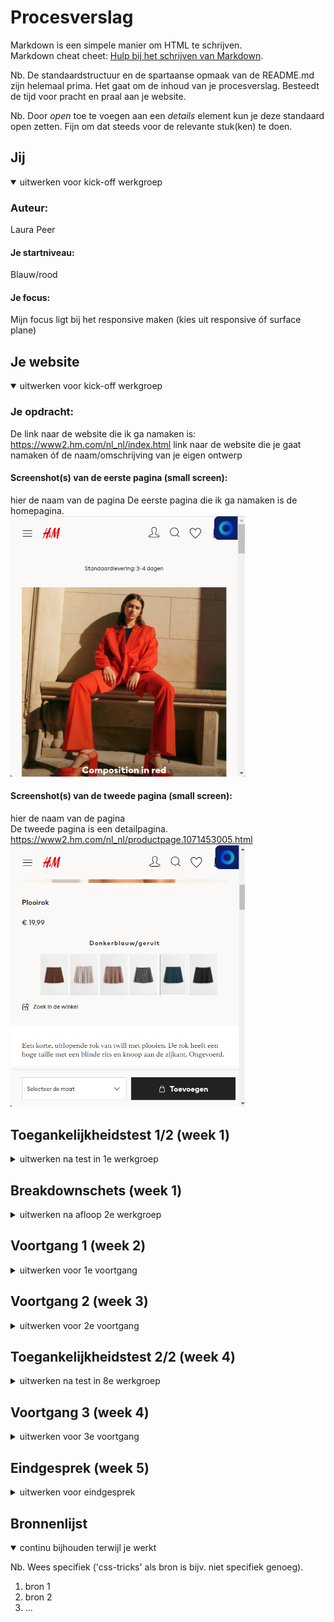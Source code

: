 # Procesverslag
Markdown is een simpele manier om HTML te schrijven.  
Markdown cheat cheet: [Hulp bij het schrijven van Markdown](https://github.com/adam-p/markdown-here/wiki/Markdown-Cheatsheet).

Nb. De standaardstructuur en de spartaanse opmaak van de README.md zijn helemaal prima. Het gaat om de inhoud van je procesverslag. Besteedt de tijd voor pracht en praal aan je website.

Nb. Door *open* toe te voegen aan een *details* element kun je deze standaard open zetten. Fijn om dat steeds voor de relevante stuk(ken) te doen.





## Jij

<details open>
  <summary>uitwerken voor kick-off werkgroep</summary>

  ### Auteur:
  Laura Peer

  #### Je startniveau:
  Blauw/rood 

  #### Je focus:
  Mijn focus ligt bij het responsive maken (kies uit responsive óf surface plane)
 
</details>





## Je website

<details open>
  <summary>uitwerken voor kick-off werkgroep</summary>

  ### Je opdracht:
  De link naar de website die ik ga namaken is: https://www2.hm.com/nl_nl/index.html
  link naar de website die je gaat namaken óf de naam/omschrijving van je eigen ontwerp

  #### Screenshot(s) van de eerste pagina (small screen): 
  hier de naam van de pagina
  De eerste pagina die ik ga namaken is de homepagina.  
  <img src="readme-images/homepagina.png" width="375px" alt="de homepagina van de H&M website">

  #### Screenshot(s) van de tweede pagina (small screen):
  hier de naam van de pagina  
  De tweede pagina is een detailpagina. 
  https://www2.hm.com/nl_nl/productpage.1071453005.html 
  <img src="readme-images/detailpagina.png" width="375px" alt="De detailpagina van een groen/blauwe plooirok.">
 
</details>



## Toegankelijkheidstest 1/2 (week 1)

<details>
  <summary>uitwerken na test in 1e werkgroep</summary>

  ### Bevindingen
  Lijst met je bevindingen die in de test naar voren kwamen:

  #### Screenreader
  Hier korte omschrijving (met indien nodig afbeeldingen)
  Bij de afbeeldingen hebben ze de naam van het kopje meegegeven zonder dat er benoemd was dat het om een afbeelding ging. Op sommige punten wordt er informatie overgeslagen.
  Het lijkt erop dsat de screen reader hier geen toegang tot heeft. De koppelingen worden goed gelezen door de screenreader. Sommige kopjes zijn als een p neergezet waardoor ze als
  een p gelezen worden. Een aantal p teksten zijn als een h3 neergezet.

  Hier een omschrijving van hoe het opgelost kan worden (met indien nodig afbeeldingen)
  Dit kan ik oplossen door alle teksten onder de juiste titel te zetten en voor de afbeeldingen in de alt tekst te benoemen dat het om een afbeelding gaat.

  #### Muis en Toetsenbord 
  Hier korte omschrijving (met indien nodig afbeeldingen)
  Met de tab toets is de website best goed te bedienen. Er is duidelijk waar je je bevind en je krijgt op alle pagina's bovenaan gelijk de optie op de navigatie over
  te slaan. Er is makkelijk heen en terug te gaan enje kan ook sneller door het menu door de tab toets ingedrukt te houden. Op de detailpagina kan je niet met de tab toets op foto's
  klikken. De webpagina heeft met de tab toets een button om het menu over te slaan. Deze optie komt op elke pagina terug. De zoekbalk is goed te bedienen en blijft niet in beeld staan
  als je hier vanaf komt. Het uitklap menu werkt niet met de tab toets. Het toevoegen aan winkelmandje is slecht te zien, je kan niet goed zien of je daar met de tabtoets staat

  Hier een omschrijving van hoe het opgelost kan worden (met indien nodig afbeeldingen)
  De button van toevoegen aan winkelwagen of een andere kleur geven of op een andere manier aangeven dat deze geselecteerd hebben. Ook kan ik zoeken naar een manier waarop de foto's
  wel worden geselecteerd.


  #### Motoriek (shocks, elastiekjes)
  Hier korte omschrijving (met indien nodig afbeeldingen)
  Als je beperkt bent, en hierdoor de muis niet goed kan bedienen dan is het wat lastig om goed op de knopjes te klikken. Het is afhankelijk hoe makkelijk of moeilijk het is van 
  het toetsenbord. Op een Mac moet je echt klikken en op een windows kan je ook klikken door je vingers op de touchpad te zetten. De windows versie is dan ook moeilijker te bedienen.

  Hier een omschrijving van hoe het opgelost kan worden (met indien nodig afbeeldingen)
  Dit kan opgelost worden door de buttons groter te maken of door de ruimte eromheen ook klikbaar te maken. Dit zal afhangen van de elementen die erom heen liggen.

  #### Visueel (brillen, contrast, kleurenblind, dark/light). 
  Hier korte omschrijving (met indien nodig afbeeldingen)
  De licht grijze kleine tekst is slecht te lezen voor iemand met slecht zicht. De foto's zijn dan nog wel te bekijken. Als er geen rood te zien is valt het best mee, de website
  blijft herkenbaar. Bij de details is te zien om welke kleur het gaat. Ze hebben schriftelijk beschreven om welke kleur het gaat. Als je alles roze ziet komen de rode kleuren meer
  tot zijn recht. Er is benoemd om welke kleur het gaat dus dat probleem wordt verholpen. In zwart/wit moet er duidelijker zijn waar je wel en niet op kan klikken. Doordat je geen
  kleur ziet is het lastig te zien wat de active state en de hover state is. 
  Als je een bepaalde beperking heb aan je ogen is het soms lastig om naar het vel witte scherm te kijken. Hiervoor zou een darkstate goed kunnen werken. Ook kan het nodig zijn om 
  maar 1 stuk informatie per keer te laten zien. Soms kunnen de verschillende informatie over elkaar heen gaan lopen en dan wordt het voor deze mensen lastig om te lezen.

  Hier een omschrijving van hoe het opgelost kan worden (met indien nodig afbeeldingen)
  Ik kan meer contrast toevoegen tussen de voor en de achtergrond. En de p teksten groter in lettertype en een duidelijkere kleur. Ook zou ik in de naam van het product de kleur
  kunnen verwerken.

</details>



## Breakdownschets (week 1)

<details>
  <summary>uitwerken na afloop 2e werkgroep</summary>

  ### de hele pagina: 
  <img src="readme-images/dummy-plaatje.jpg" width="375px" alt="breakdown van de hele pagina">

  ### dynamisch deel (bijv menu): 
  <img src="readme-images/dummy-plaatje.jpg" width="375px" alt="breakdown van een dynamisch deel">

  ### wellicht nog een dynamisch deel (bijv filter): 
  <img src="readme-images/dummy-plaatje.jpg" width="375px" alt="breakdown van nog een dynamisch deel">

</details>





## Voortgang 1 (week 2)

<details>
  <summary>uitwerken voor 1e voortgang</summary>

  ### Stand van zaken
  hier dit ging goed & dit was lastig (neem ook screenshots op van delen van je website en code)


  ### Agenda voor meeting
  samen met je groepje opstellen

  | student 1      | student 2          | student 3    | student 4        |
  | ---            | ---                | ---          | ---              |
  | dit bespreken  | en dit             | en ik dit    | en dan ik dat    |
  | en dat ook nog | dit als er tijd is | nog een punt | dit wil ik zeker |
  | ...            | ...                | ...          | ...              |


  ### Verslag van meeting
  hier na afloop snel de uitkomsten van de meeting vastleggen

  - punt 1
  - punt 2
  - nog een punt
  - ...

</details>





## Voortgang 2 (week 3)

<details>
  <summary>uitwerken voor 2e voortgang</summary>

  ### Stand van zaken
  hier dit ging goed & dit was lastig (neem ook screenshots op van delen van je website en code)


  ### Agenda voor meeting
  samen met je groepje opstellen

  | student 1      | student 2          | student 3    | student 4        |
  | ---            | ---                | ---          | ---              |
  | dit bespreken  | en dit             | en ik dit    | en dan ik dat    |
  | en dat ook nog | dit als er tijd is | nog een punt | dit wil ik zeker |
  | ...            | ...                | ...          | ...              |


  ### Verslag van meeting
  hier na afloop snel de uitkomsten van de meeting vastleggen

  - punt 1
  - punt 2
  - nog een punt
- ...

</details>





## Toegankelijkheidstest 2/2 (week 4)

<details>
  <summary>uitwerken na test in 8e werkgroep</summary>

  ### Bevindingen
  Lijst met je bevindingen die in de test naar voren kwamen (geef ook aan wat er verbeterd is):

  #### Screenreader
  Hier korte omschrijving (met indien nodig afbeeldingen)

  Hier een omschrijving van hoe het opgelost kan worden (met indien nodig afbeeldingen)


  #### Muis en Toetsenbord 
  Hier korte omschrijving (met indien nodig afbeeldingen)

  Hier een omschrijving van hoe het opgelost kan worden (met indien nodig afbeeldingen)


  #### Motoriek (shocks, elastiekjes)
  Hier korte omschrijving (met indien nodig afbeeldingen)

  Hier een omschrijving van hoe het opgelost kan worden (met indien nodig afbeeldingen)


  #### Visueel (brillen, contrast, kleurenblind, dark/light). 
  Hier korte omschrijving (met indien nodig afbeeldingen)

  Hier een omschrijving van hoe het opgelost kan worden (met indien nodig afbeeldingen)

</details>





## Voortgang 3 (week 4)

<details>
  <summary>uitwerken voor 3e voortgang</summary>

  ### Stand van zaken
  hier dit ging goed & dit was lastig (neem ook screenshots op van delen van je website en code)


  ### Agenda voor meeting
  samen met je groepje opstellen

  | student 1      | student 2          | student 3    | student 4        |
  | ---            | ---                | ---          | ---              |
  | dit bespreken  | en dit             | en ik dit    | en dan ik dat    |
  | en dat ook nog | dit als er tijd is | nog een punt | dit wil ik zeker |
  | ...            | ...                | ...          | ...              |


  ### Verslag van meeting
  hier na afloop snel de uitkomsten van de meeting vastleggen

  - punt 1
  - punt 2
  - nog een punt
  - ...

</details>





## Eindgesprek (week 5)

<details>
  <summary>uitwerken voor eindgesprek</summary>

  ### Je uitkomst - karakteristiek screenshots:
  <img src="readme-images/dummy-plaatje.jpg" width="375px" alt="uitomst opdracht 1">


  ### Dit ging goed/Heb ik geleerd: 
  Korte omschrijving met plaatjes

  <img src="readme-images/dummy-plaatje.jpg" width="375px" alt="top">


  ### Dit was lastig/Is niet gelukt:
  Korte omschrijving met plaatjes

  <img src="readme-images/dummy-plaatje.jpg" width="375px" alt="bummer">
</details>





## Bronnenlijst

<details open>
  <summary>continu bijhouden terwijl je werkt</summary>

  Nb. Wees specifiek ('css-tricks' als bron is bijv. niet specifiek genoeg).

  1. bron 1
  2. bron 2
  3. ...

</details>